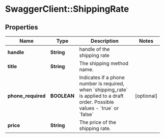 # SwaggerClient::ShippingRate

## Properties
Name | Type | Description | Notes
------------ | ------------- | ------------- | -------------
**handle** | **String** | handle of the shipping rate | 
**title** | **String** | The shipping method name. | 
**phone_required** | **BOOLEAN** | Indicates if a phone number is required, when &#x60;shipping_rate&#x60; is applied to a draft order.  Possible values - &#x60;true&#x60; or &#x60;false&#x60; | [optional] 
**price** | **String** | The price of the shipping rate. | 


